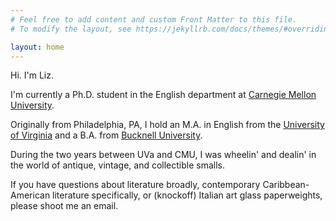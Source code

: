 ```yaml
---
# Feel free to add content and custom Front Matter to this file.
# To modify the layout, see https://jekyllrb.com/docs/themes/#overriding-theme-defaults

layout: home
---
```

Hi. I'm Liz. <br>

I'm currently a Ph.D. student in the English department at [Carnegie Mellon University](https://www.cmu.edu/dietrich/english/).

Originally from Philadelphia, PA, I hold an M.A. in English from the [University of Virginia](https://english.as.virginia.edu/) and a B.A. from [Bucknell University](https://www.bucknell.edu/). <br>

During the two years between UVa and CMU, I was wheelin' and dealin' in the world of antique, vintage, and collectible smalls.<br>

If you have questions about literature broadly, contemporary Caribbean-American literature specifically, or (knockoff) Italian art glass paperweights, please shoot me an email.
